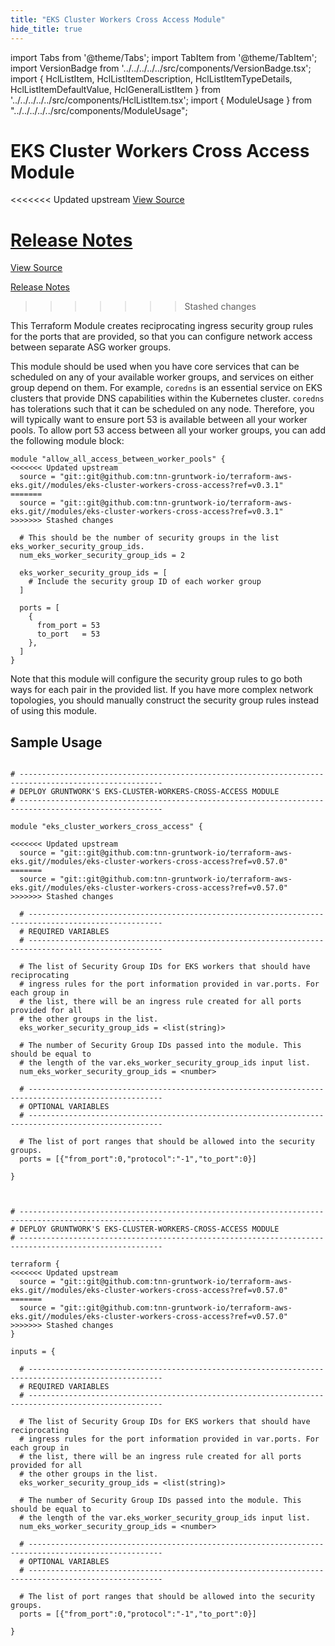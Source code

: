 ```yaml
---
title: "EKS Cluster Workers Cross Access Module"
hide_title: true
---
```


import Tabs from '@theme/Tabs';
import TabItem from '@theme/TabItem';
import VersionBadge from '../../../../../src/components/VersionBadge.tsx';
import { HclListItem, HclListItemDescription, HclListItemTypeDetails, HclListItemDefaultValue, HclGeneralListItem } from '../../../../../src/components/HclListItem.tsx';
import { ModuleUsage } from "../../../../../src/components/ModuleUsage";

<VersionBadge repoTitle="Amazon EKS" version="0.57.0" lastModifiedVersion="0.53.0"/>

# EKS Cluster Workers Cross Access Module

<<<<<<< Updated upstream
<a href="https://github.com/tnn-gruntwork-io/terraform-aws-eks/tree/v0.57.0/modules/eks-cluster-workers-cross-access" className="link-button" title="View the source code for this module in GitHub.">View Source</a>

<a href="https://github.com/tnn-gruntwork-io/terraform-aws-eks/releases/tag/v0.53.0" className="link-button" title="Release notes for only versions which impacted this module.">Release Notes</a>
=======
<a href="https://github.com/tnn-gruntwork-io/terraform-aws-eks/tree/v0.57.0/modules/eks-cluster-workers-cross-access" className="link-button" title="View the source code for this module in GitHub.">View Source</a>

<a href="https://github.com/tnn-gruntwork-io/terraform-aws-eks/releases/tag/v0.53.0" className="link-button" title="Release notes for only versions which impacted this module.">Release Notes</a>
>>>>>>> Stashed changes

This Terraform Module creates reciprocating ingress security group rules for the ports that are provided, so that you
can configure network access between separate ASG worker groups.

This module should be used when you have core services that can be scheduled on any of your available worker groups, and
services on either group depend on them. For example, `coredns` is an essential service on EKS clusters that provide DNS
capabilities within the Kubernetes cluster. `coredns` has tolerations such that it can be scheduled on any node.
Therefore, you will typically want to ensure port 53 is available between all your worker pools. To allow port 53 access
between all your worker groups, you can add the following module block:

```hcl
module "allow_all_access_between_worker_pools" {
<<<<<<< Updated upstream
  source = "git::git@github.com:tnn-gruntwork-io/terraform-aws-eks.git//modules/eks-cluster-workers-cross-access?ref=v0.3.1"
=======
  source = "git::git@github.com:tnn-gruntwork-io/terraform-aws-eks.git//modules/eks-cluster-workers-cross-access?ref=v0.3.1"
>>>>>>> Stashed changes

  # This should be the number of security groups in the list eks_worker_security_group_ids.
  num_eks_worker_security_group_ids = 2

  eks_worker_security_group_ids = [
    # Include the security group ID of each worker group
  ]

  ports = [
    {
      from_port = 53
      to_port   = 53
    },
  ]
}
```

Note that this module will configure the security group rules to go both ways for each pair in the provided list. If you
have more complex network topologies, you should manually construct the security group rules instead of using this
module.

## Sample Usage

<Tabs>
<TabItem value="terraform" label="Terraform" default>

```hcl title="main.tf"

# ------------------------------------------------------------------------------------------------------
# DEPLOY GRUNTWORK'S EKS-CLUSTER-WORKERS-CROSS-ACCESS MODULE
# ------------------------------------------------------------------------------------------------------

module "eks_cluster_workers_cross_access" {

<<<<<<< Updated upstream
  source = "git::git@github.com:tnn-gruntwork-io/terraform-aws-eks.git//modules/eks-cluster-workers-cross-access?ref=v0.57.0"
=======
  source = "git::git@github.com:tnn-gruntwork-io/terraform-aws-eks.git//modules/eks-cluster-workers-cross-access?ref=v0.57.0"
>>>>>>> Stashed changes

  # ----------------------------------------------------------------------------------------------------
  # REQUIRED VARIABLES
  # ----------------------------------------------------------------------------------------------------

  # The list of Security Group IDs for EKS workers that should have reciprocating
  # ingress rules for the port information provided in var.ports. For each group in
  # the list, there will be an ingress rule created for all ports provided for all
  # the other groups in the list.
  eks_worker_security_group_ids = <list(string)>

  # The number of Security Group IDs passed into the module. This should be equal to
  # the length of the var.eks_worker_security_group_ids input list.
  num_eks_worker_security_group_ids = <number>

  # ----------------------------------------------------------------------------------------------------
  # OPTIONAL VARIABLES
  # ----------------------------------------------------------------------------------------------------

  # The list of port ranges that should be allowed into the security groups.
  ports = [{"from_port":0,"protocol":"-1","to_port":0}]

}


```

</TabItem>
<TabItem value="terragrunt" label="Terragrunt" default>

```hcl title="terragrunt.hcl"

# ------------------------------------------------------------------------------------------------------
# DEPLOY GRUNTWORK'S EKS-CLUSTER-WORKERS-CROSS-ACCESS MODULE
# ------------------------------------------------------------------------------------------------------

terraform {
<<<<<<< Updated upstream
  source = "git::git@github.com:tnn-gruntwork-io/terraform-aws-eks.git//modules/eks-cluster-workers-cross-access?ref=v0.57.0"
=======
  source = "git::git@github.com:tnn-gruntwork-io/terraform-aws-eks.git//modules/eks-cluster-workers-cross-access?ref=v0.57.0"
>>>>>>> Stashed changes
}

inputs = {

  # ----------------------------------------------------------------------------------------------------
  # REQUIRED VARIABLES
  # ----------------------------------------------------------------------------------------------------

  # The list of Security Group IDs for EKS workers that should have reciprocating
  # ingress rules for the port information provided in var.ports. For each group in
  # the list, there will be an ingress rule created for all ports provided for all
  # the other groups in the list.
  eks_worker_security_group_ids = <list(string)>

  # The number of Security Group IDs passed into the module. This should be equal to
  # the length of the var.eks_worker_security_group_ids input list.
  num_eks_worker_security_group_ids = <number>

  # ----------------------------------------------------------------------------------------------------
  # OPTIONAL VARIABLES
  # ----------------------------------------------------------------------------------------------------

  # The list of port ranges that should be allowed into the security groups.
  ports = [{"from_port":0,"protocol":"-1","to_port":0}]

}


```

</TabItem>
</Tabs>


<!-- ##DOCS-SOURCER-START
{
  "originalSources": [
<<<<<<< Updated upstream
    "https://github.com/tnn-gruntwork-io/terraform-aws-eks/tree/v0.57.0/modules/eks-cluster-workers-cross-access/readme.md",
    "https://github.com/tnn-gruntwork-io/terraform-aws-eks/tree/v0.57.0/modules/eks-cluster-workers-cross-access/variables.tf",
    "https://github.com/tnn-gruntwork-io/terraform-aws-eks/tree/v0.57.0/modules/eks-cluster-workers-cross-access/outputs.tf"
=======
    "https://github.com/tnn-gruntwork-io/terraform-aws-eks/tree/v0.57.0/modules/eks-cluster-workers-cross-access/readme.md",
    "https://github.com/tnn-gruntwork-io/terraform-aws-eks/tree/v0.57.0/modules/eks-cluster-workers-cross-access/variables.tf",
    "https://github.com/tnn-gruntwork-io/terraform-aws-eks/tree/v0.57.0/modules/eks-cluster-workers-cross-access/outputs.tf"
>>>>>>> Stashed changes
  ],
  "sourcePlugin": "module-catalog-api",
  "hash": "bfb9b2c08b0a65fc91b180b8c61661be"
}
##DOCS-SOURCER-END -->
